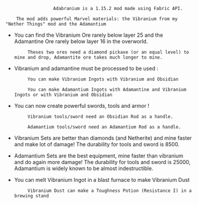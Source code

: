                       Adabranium is a 1.15.2 mod made using Fabric API.

        The mod adds powerful Marvel materials: the Vibranium from my "Nether Things" mod and the Adamantium

 

- You can find the Vibranium Ore rarely below layer 25 and the Adamantine Ore rarely below layer 16 in the overworld.

           Theses two ores need a diamond pickaxe (or an equal level) to mine and drop, Adamantite ore takes much longer to mine.

- Vibranium and adamantine must be processed to be used :

           You can make Vibranium Ingots with Vibranium and Obsidian

           You can make Adamantium Ingots with Adamantine and Vibranium Ingots or with Vibranium and Obsidian

 

- You can now create powerful swords, tools and armor !

           Vibranium tools/sword need an Obsidian Rod as a handle.

           Adamantium tools/sword need an Adamantium Rod as a handle.

 

- Vibranium Sets are better than diamonds (and Netherite) and mine faster and make lot of damage! The durability for tools and sword is 8500.

- Adamantium Sets are the best equipment, mine faster than vibranium and do again more damage! The durability for tools and sword is 25000, Adamantium is widely known to be almost indestructible.

 

- You can melt Vibranium Ingot in a blast furnace to make Vibranium Dust

           Vibranium Dust can make a Toughness Potion (Resistance I) in a brewing stand
